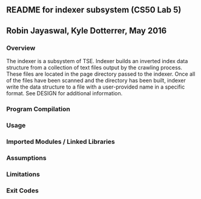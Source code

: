 ## README for indexer subsystem (CS50 Lab 5)
## Robin Jayaswal, Kyle Dotterrer, May 2016

### **Overview**
The indexer is a subsystem of TSE. Indexer builds an inverted index data 
structure from a collection of text files output by the crawling process. These
files are located in the page directory passed to the indexer. Once all of the
files have been scanned and the directory has been built, indexer write the 
data structure to a file with a user-provided name in a specific format. See
DESIGN for additional information. 

### **Program Compilation**

### **Usage**

### **Imported Modules / Linked Libraries**

### **Assumptions**

### **Limitations**

### **Exit Codes**
